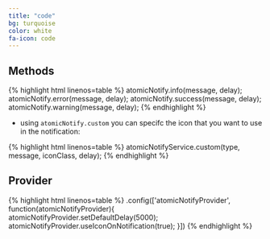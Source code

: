 ```yaml
---
title: "code"
bg: turquoise
color: white
fa-icon: code
---
```


## Methods

{% highlight html linenos=table %}
atomicNotify.info(message, delay);
atomicNotify.error(message, delay);
atomicNotify.success(message, delay);
atomicNotify.warning(message, delay);
{% endhighlight %}

- using `atomicNotify.custom` you can specifc the icon that you want to use in the notification:

{% highlight html linenos=table %}
atomicNotifyService.custom(type, message, iconClass, delay);
{% endhighlight %}

## Provider

{% highlight html linenos=table %}
.config(['atomicNotifyProvider', function(atomicNotifyProvider){
    atomicNotifyProvider.setDefaultDelay(5000);
    atomicNotifyProvider.useIconOnNotification(true);
}])
{% endhighlight %}